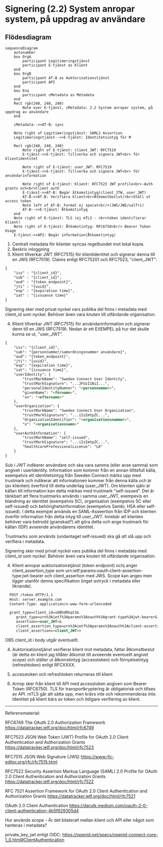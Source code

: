 
# Signering (2.2) System anropar system, på uppdrag av användare
## Flödesdiagram

```mermaid
sequenceDiagram
    autonumber
    box OrgA
        participant Legitimeringstjänst
        participant E-tjänst as Klient
    end
    box OrgB
        participant AT-B as Auktorisationstjänst
        participant API
    end
    box Ena
        participant cMetadata as Metadata
    end
    Rect rgb(240, 240, 240)
        Note over E-tjänst, cMetadata: 2.2 System anropar system, på uppdrag av användare
    end

    cMetadata-->>AT-B: sync

    Note right of Legitimeringstjänst: SAML2 Assertion
    Legitimeringstjänst-->>E-tjänst: Identitetsintyg för M

    Rect rgb(240, 240, 240)
        Note right of E-tjänst: client_JWT: RFC7519
        E-tjänst->>E-tjänst: Tillverka och signera JWT<br> för klientidentitet

        Note right of E-tjänst: user_JWT: RFC7519
        E-tjänst->>E-tjänst: Tillverka och signera JWT<br> för användarinformation

        Note right of E-tjänst: Klient: RFC7523 JWT profile<br>-Auth grants och<br>Client auth
        E-tjänst->>AT-B: Begär åtkomstintyg(client_JTW, user_JWT)
        AT-B->>AT-B: Verifiera klient<br>Åtkomstbeslut/<br>Ställ ut access token
        Note left of AT-B: Format ej specat<br/>(JWS/JWE/valfri)
        AT-B-->>E-tjänst: Åtkomstintyg
    end
    Note right of E-tjänst: TLS (ej mTLS - <br>token identifierar klient)
    Note right of E-tjänst: Åtkomstintyg: RFC6750<br/> Bearer Token Usage
    E-tjänst->>API: Begär information(Åtkomstintyg)

```


1. Centralt metadata för klienter syncas regelbundet mot lokal kopia.
2. Beskriv inloggning
3. Klient tillverkar JWT (RFC7515) för klientidentitet och signerar denna till en JWS (RFC7519). Claims enligt RFC75201 och RFC7523, "client_JWT":
~~~markdown
{
    "iss" : "{client_id}",
    "sub" : "{client_id}",
    "aud" : "{token_endpoint}",
    "jti" : "{uuid}",
    "exp" : "{expiration time}",
    "iat" : "{issuance time}"
}
~~~
Signering sker med privat nyckel vars publika del finns i metadata med client_id som nyckel. Behöver även vara knuten till utfärdande organisation.

4. Klient tillverkar JWT (RFC7515) för användarinformation och signerar denn till en JWS (RFC7519).
Nedan är ett EXEMPEL på hur det skulle kunna se ut, "user_JWT". 
~~~markdown
{
    "iss": "{client_id}",
    "sub": "{personnummer/samordningsnummer användare}",
    "aud": "{token_endpoint}",
    "jti": "{uuid}",
    "exp": "{expiration time}",
    "iat": "{issuance time}",
    "userIdentity": {
        "trustMarkName": "Sweden Connect User Identity",
        "trustMarkSignature": "...JFUzI1NiI...",
        "personalIdentityNumner": "<personnummer>",
        "givenName": "<förnamn>",
        "sn": "<efternamn>"
    },
    "userOrganization": {
        "trustMarkName": "Sweden Connect User Organization",
        "trustMarkSignature": "...iIsImtpZC...",
        "OrganizationIdentifier": "<organisationsnummer>",
        "o": "<organisationsnamn>"
    },
    "userAuthInformation": {
        "trustMarkName": "self-issued",
        "trustMarkSignature": "...iIsImtpZC...",
        "healthcareProfessionalLicense": "LK"
    }
}
~~~

Sub i JWT indikerer användare och ska vara samma (eller avse samma) som angivet i userIdentity. Information som kommer från en annan tillitsfull källa, exempelvis ett identitetsintyg från Sweden Connect märks upp med trustmark och indikerar att informationen kommer från denna källa och är (av klienten) överförd till detta underlag (user_JWT). Om klienten själv är källan till information kan detta märkas med trustmark "self-issued". Det är tänkbart att flera trustmarks används i samma user_JWT, exempevis en blandning av identitet (exempelvis SC), organisation (exempelvis SC eller self-issued) och behörighetsinformation (exempelvis Sambi, HSA eller self-issued). I detta exempel används en SAML-Asseertion från IDP och klienten överför information från detta intyg till user_JWT. Innebär att klienten behöver vara betrodd (granskad?) att göra detta och ange trustmark för källan (IDP) avseende användarens identitet. 

Trustmarks som används (undantaget self-issued) ska gå att slå upp och verifiera i metadata.

Signering sker med privat nyckel vars publika del finns i metadata med client_id som nyckel. Behöver även vara knuten till utfärdande organisation.

4. Klient anropar auktorisationstjänst (token endpoint) ochj anger client_assertion_type som urn:ietf:params:oauth:client-assertion-type:jwt-bearer och client_assertion med JWS. Scope kan anges men ligger utanför denna specifikation (inget avtryck i metadata eller liknande).

~~~markdown
  POST /token HTTP/1.1
  Host: server.example.com
  Content-Type: application/x-www-form-urlencoded

  grant_type=client_id=s6BhdRkqt3&
     grant_type=urn%3Aietf%3Aparams%3Aoauth%3Agrant-type%3Ajwt-bearer&
     assertion=<user_JWT>&
     client_assertion_type=urn%3Aietf%3Aparams%3Aoauth%3Aclient-assertion-type%3Ajwt-bearer&
     client_assertion=<client_JWT>>
~~~
OBS client_id i body utgår eventuellt.

4. Auktorisationstjänst verifierar klient mot metadata, fattar åtkomstbeslut (är detta en klient jag tillåter åtkomst till avseende eventuellt angivet scope) och ställer ut åtkomstintyg (accesstoken) och förnyelseintyg (refreshtoken) enligt RFCXXXX.

5. accesstoken och refreshtoken returneras till klient

6. Anrop sker från klient till API med accesstoken angiven som Bearer Token (RFC6750). TLS för transportkryptering är obligatorisk och tillses av API. mTLS går att sätta upp, men krävs inte och rekommenderas inte. Identitet på klient bärs av token och tidigare verifiering av klient. 

---

Referensmaterial:

RFC6749 The OAuth 2.0 Authorization Framework
https://datatracker.ietf.org/doc/html/rfc6749


RFC7523 JSON Web Token (JWT) Profile for OAuth 2.0 Client Authentication and Authorization Grants
https://datatracker.ietf.org/doc/html/rfc7523

RFC7515 JSON Web Signature (JWS)
https://www.rfc-editor.org/rfc/rfc7515.html

RFC7522 Security Assertion Markup Language (SAML) 2.0 Profile
      for OAuth 2.0 Client Authentication and Authorization Grants
https://datatracker.ietf.org/doc/html/rfc7522      

RFC 7521 Assertion Framework for OAuth 2.0 Client Authentication and Authorization Grants
https://datatracker.ietf.org/doc/html/rfc7521

OAuth 2.0 Client Authentication
https://darutk.medium.com/oauth-2-0-client-authentication-4b5f929305d4


Hur används scope - Är det bilateralt mellan klient och API eller något som hanteras i metadata?

private_key_jwt enligt OIDC:
https://openid.net/specs/openid-connect-core-1_0.html#ClientAuthentication

